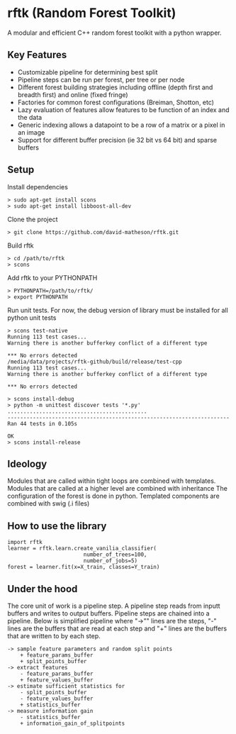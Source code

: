 rftk (Random Forest Toolkit)
===================

A modular and efficient C++ random forest toolkit with a python wrapper.  

Key Features
--------------
+ Customizable pipeline for determining best split
+ Pipeline steps can be run per forest, per tree or per node
+ Different forest building strategies including offline (depth first and breadth first) and online (fixed fringe)
+ Factories for common forest configurations (Breiman, Shotton, etc) 
+ Lazy evaluation of features allow features to be function of an index and the data 
+ Generic indexing allows a datapoint to be a row of a matrix or a pixel in an image
+ Support for different buffer precision (ie 32 bit vs 64 bit) and sparse buffers

Setup
--------------
Install dependencies

    > sudo apt-get install scons
    > sudo apt-get install libboost-all-dev

Clone the project

    > git clone https://github.com/david-matheson/rftk.git

Build rftk

    > cd /path/to/rftk
    > scons

Add rftk to your PYTHONPATH

    > PYTHONPATH=/path/to/rftk/
    > export PYTHONPATH  

Run unit tests.  For now, the debug version of library must be installed for all python unit tests 

    > scons test-native
    Running 113 test cases...
    Warning there is another bufferkey conflict of a different type

    *** No errors detected
    /media/data/projects/rftk-github/build/release/test-cpp
    Running 113 test cases...
    Warning there is another bufferkey conflict of a different type

    *** No errors detected

    > scons install-debug 
    > python -m unittest discover tests '*.py'
    ............................................
    ----------------------------------------------------------------------
    Ran 44 tests in 0.105s

    OK
    > scons install-release


Ideology
--------------
Modules that are called within tight loops are combined with templates.  Modules that are called at a higher level are combined with inheritance  The configuration of the forest is done in python.  Templated components are combined with swig (.i files)

How to use the library
--------------

    import rftk
    learner = rftk.learn.create_vanilia_classifier(                         
                            number_of_trees=100,
                            number_of_jobs=5)
    forest = learner.fit(x=X_train, classes=Y_train)


Under the hood
--------------
The core unit of work is a pipeline step.  A pipeline step reads from inputt buffers and writes to output buffers. Pipeline steps are chained into a pipeline. Below is simplified pipeline where "->"" lines are the steps, "-" lines are the buffers that are read at each step and "+" lines are the buffers that are written to by each step. 

    -> sample feature parameters and random split points
        + feature_params_buffer
        + split_points_buffer
    -> extract features
        - feature_params_buffer
        + feature_values_buffer
    -> estimate sufficient statistics for 
        - split_points_buffer
        - feature_values_buffer
        + statistics_buffer
    -> measure information gain  
        - statistics_buffer
        + information_gain_of_splitpoints


